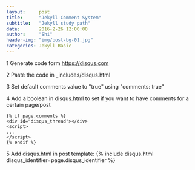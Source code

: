 ```yaml
---
layout:     post
title:      "Jekyll Comment System"
subtitle:   "Jekyll study path"
date:       2016-2-26 12:00:00
author:     "Shi"
header-img: "img/post-bg-01.jpg"
categories: Jekyll Basic
---
```


1 Generate code form https://disqus.com

2 Paste the code in _includes/disqus.html 

3 Set default comments value to "true" using "comments: true"

4 Add a boolean in disqus.html to set if you want to have comments for a certain page/post

	{% if page.comments %}	
	<div id="disqus_thread"></div>
	<script>
	...
	</script>
	{% endif %}

5 Add disqus.html in post template: 
	{% include disqus.html disqus_identifier=page.disqus_identifier %}
